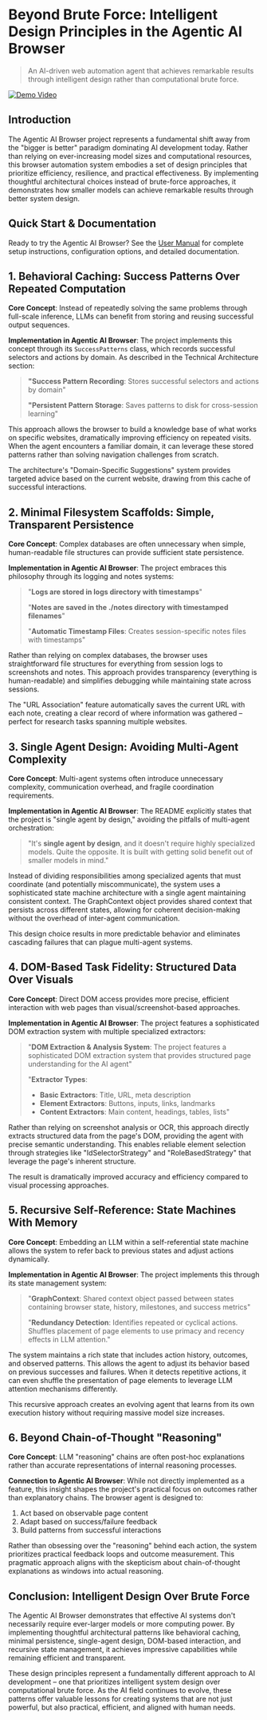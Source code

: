# Beyond Brute Force: Intelligent Design Principles in the Agentic AI Browser

> An AI-driven web automation agent that achieves remarkable results through intelligent design rather than computational brute force.

[![Demo Video](https://i.ytimg.com/vi/q85f3yhZG80/hqdefault.jpg)](https://www.youtube.com/watch?v=q85f3yhZG80)

## Introduction

The Agentic AI Browser project represents a fundamental shift away from the "bigger is better" paradigm dominating AI development today. Rather than relying on ever-increasing model sizes and computational resources, this browser automation system embodies a set of design principles that prioritize efficiency, resilience, and practical effectiveness. By implementing thoughtful architectural choices instead of brute-force approaches, it demonstrates how smaller models can achieve remarkable results through better system design.

## Quick Start & Documentation

Ready to try the Agentic AI Browser? See the [User Manual](USER-MANUAL.md) for complete setup instructions, configuration options, and detailed documentation.

## 1. Behavioral Caching: Success Patterns Over Repeated Computation

**Core Concept**: Instead of repeatedly solving the same problems through full-scale inference, LLMs can benefit from storing and reusing successful output sequences.

**Implementation in Agentic AI Browser**: The project implements this concept through its `SuccessPatterns` class, which records successful selectors and actions by domain. As described in the Technical Architecture section:

> **"Success Pattern Recording**: Stores successful selectors and actions by domain"
> 
> **"Persistent Pattern Storage**: Saves patterns to disk for cross-session learning"

This approach allows the browser to build a knowledge base of what works on specific websites, dramatically improving efficiency on repeated visits. When the agent encounters a familiar domain, it can leverage these stored patterns rather than solving navigation challenges from scratch.

The architecture's "Domain-Specific Suggestions" system provides targeted advice based on the current website, drawing from this cache of successful interactions.

## 2. Minimal Filesystem Scaffolds: Simple, Transparent Persistence

**Core Concept**: Complex databases are often unnecessary when simple, human-readable file structures can provide sufficient state persistence.

**Implementation in Agentic AI Browser**: The project embraces this philosophy through its logging and notes systems:

> "**Logs are stored in logs directory with timestamps**"
>
> "**Notes are saved in the ./notes directory with timestamped filenames**"
> 
> "**Automatic Timestamp Files**: Creates session-specific notes files with timestamps"

Rather than relying on complex databases, the browser uses straightforward file structures for everything from session logs to screenshots and notes. This approach provides transparency (everything is human-readable) and simplifies debugging while maintaining state across sessions.

The "URL Association" feature automatically saves the current URL with each note, creating a clear record of where information was gathered – perfect for research tasks spanning multiple websites.

## 3. Single Agent Design: Avoiding Multi-Agent Complexity

**Core Concept**: Multi-agent systems often introduce unnecessary complexity, communication overhead, and fragile coordination requirements.

**Implementation in Agentic AI Browser**: The README explicitly states that the project is "single agent by design," avoiding the pitfalls of multi-agent orchestration:

> "It's **single agent by design**, and it doesn't require highly specialized models. Quite the opposite. It is built with getting solid benefit out of smaller models in mind."

Instead of dividing responsibilities among specialized agents that must coordinate (and potentially miscommunicate), the system uses a sophisticated state machine architecture with a single agent maintaining consistent context. The GraphContext object provides shared context that persists across different states, allowing for coherent decision-making without the overhead of inter-agent communication.

This design choice results in more predictable behavior and eliminates cascading failures that can plague multi-agent systems.

## 4. DOM-Based Task Fidelity: Structured Data Over Visuals

**Core Concept**: Direct DOM access provides more precise, efficient interaction with web pages than visual/screenshot-based approaches.

**Implementation in Agentic AI Browser**: The project features a sophisticated DOM extraction system with multiple specialized extractors:

> "**DOM Extraction & Analysis System**: The project features a sophisticated DOM extraction system that provides structured page understanding for the AI agent"
>
> "**Extractor Types**:
> - **Basic Extractors**: Title, URL, meta description
> - **Element Extractors**: Buttons, inputs, links, landmarks
> - **Content Extractors**: Main content, headings, tables, lists"

Rather than relying on screenshot analysis or OCR, this approach directly extracts structured data from the page's DOM, providing the agent with precise semantic understanding. This enables reliable element selection through strategies like "IdSelectorStrategy" and "RoleBasedStrategy" that leverage the page's inherent structure.

The result is dramatically improved accuracy and efficiency compared to visual processing approaches.

## 5. Recursive Self-Reference: State Machines With Memory

**Core Concept**: Embedding an LLM within a self-referential state machine allows the system to refer back to previous states and adjust actions dynamically.

**Implementation in Agentic AI Browser**: The project implements this through its state management system:

> "**GraphContext**: Shared context object passed between states containing browser state, history, milestones, and success metrics"
>
> "**Redundancy Detection**: Identifies repeated or cyclical actions. Shuffles placement of page elements to use primacy and recency effects in LLM attention."

The system maintains a rich state that includes action history, outcomes, and observed patterns. This allows the agent to adjust its behavior based on previous successes and failures. When it detects repetitive actions, it can even shuffle the presentation of page elements to leverage LLM attention mechanisms differently.

This recursive approach creates an evolving agent that learns from its own execution history without requiring massive model size increases.

## 6. Beyond Chain-of-Thought "Reasoning"

**Core Concept**: LLM "reasoning" chains are often post-hoc explanations rather than accurate representations of internal reasoning processes.

**Connection to Agentic AI Browser**: While not directly implemented as a feature, this insight shapes the project's practical focus on outcomes rather than explanatory chains. The browser agent is designed to:

1. Act based on observable page content
2. Adapt based on success/failure feedback
3. Build patterns from successful interactions

Rather than obsessing over the "reasoning" behind each action, the system prioritizes practical feedback loops and outcome measurement. This pragmatic approach aligns with the skepticism about chain-of-thought explanations as windows into actual reasoning.

## Conclusion: Intelligent Design Over Brute Force

The Agentic AI Browser demonstrates that effective AI systems don't necessarily require ever-larger models or more computing power. By implementing thoughtful architectural patterns like behavioral caching, minimal persistence, single-agent design, DOM-based interaction, and recursive state management, it achieves impressive capabilities while remaining efficient and transparent.

These design principles represent a fundamentally different approach to AI development – one that prioritizes intelligent system design over computational brute force. As the AI field continues to evolve, these patterns offer valuable lessons for creating systems that are not just powerful, but also practical, efficient, and aligned with human needs.